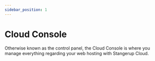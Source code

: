 ```yaml
---
sidebar_position: 1
---
```


# Cloud Console

Otherwise known as the control panel, the Cloud Console is where you manage everything regarding your web hosting with Stangerup Cloud.
